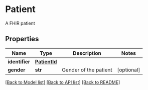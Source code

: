 # Patient

A FHIR patient
## Properties
Name | Type | Description | Notes
------------ | ------------- | ------------- | -------------
**identifier** | [**PatientId**](PatientId.md) |  | 
**gender** | **str** | Gender of the patient | [optional] 

[[Back to Model list]](../README.md#documentation-for-models) [[Back to API list]](../README.md#documentation-for-api-endpoints) [[Back to README]](../README.md)


